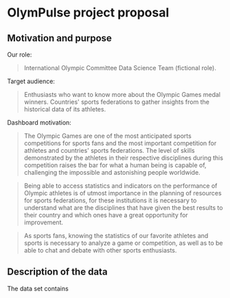 # OlymPulse project proposal

## Motivation and purpose

Our role:
> International Olympic Committee Data Science Team (fictional role).

Target audience:
> Enthusiasts who want to know more about the Olympic Games medal winners.
> Countries' sports federations to gather insights from the historical data of its athletes.

Dashboard motivation:
> The Olympic Games are one of the most anticipated sports competitions for sports fans and the most important competition for athletes and countries' sports federations. The level of skills demonstrated by the athletes in their respective disciplines during this competition raises the bar for what a human being is capable of, challenging the impossible and astonishing people worldwide.

> Being able to access statistics and indicators on the performance of Olympic athletes is of utmost importance in the planning of resources for sports federations, for these institutions it is necessary to understand what are the disciplines that have given the best results to their country and which ones have a great opportunity for improvement.

> As sports fans, knowing the statistics of our favorite athletes and sports is necessary to analyze a game or competition, as well as to be able to chat and debate with other sports enthusiasts.

## Description of the data

The data set contains
